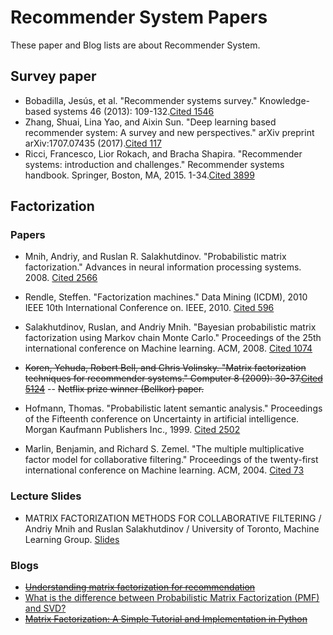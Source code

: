 # Recommender System Papers
These paper and Blog lists are about Recommender System.

## Survey paper
 - Bobadilla, Jesús, et al. "Recommender systems survey." Knowledge-based systems 46 (2013): 109-132.[Cited 1546](https://ac.els-cdn.com/S0950705113001044/1-s2.0-S0950705113001044-main.pdf?_tid=e7acc45d-68f2-4d1c-a8b7-396edcf89f1f&acdnat=1546591087_cf6396f89c82bf1a0854150f4be99f62)
- Zhang, Shuai, Lina Yao, and Aixin Sun. "Deep learning based recommender system: A survey and new perspectives." arXiv preprint arXiv:1707.07435 (2017).[Cited 117](https://arxiv.org/pdf/1707.07435.pdf)
- Ricci, Francesco, Lior Rokach, and Bracha Shapira. "Recommender systems: introduction and challenges." Recommender systems handbook. Springer, Boston, MA, 2015. 1-34.[Cited 3899](http://fumblog.um.ac.ir/gallery/1057/Recommender%20Systems_%20Introduction%20and%20Challenges.pdf)


## Factorization 
### Papers
- Mnih, Andriy, and Ruslan R. Salakhutdinov. "Probabilistic matrix factorization." Advances in neural information processing systems. 2008. [Cited 2566](https://papers.nips.cc/paper/3208-probabilistic-matrix-factorization.pdf)

- Rendle, Steffen. "Factorization machines." Data Mining (ICDM), 2010 IEEE 10th International Conference on. IEEE, 2010.  [Cited 596](https://www.csie.ntu.edu.tw/~b97053/paper/Rendle2010FM.pdf)

- Salakhutdinov, Ruslan, and Andriy Mnih. "Bayesian probabilistic matrix factorization using Markov chain Monte Carlo." Proceedings of the 25th international conference on Machine learning. ACM, 2008.  [Cited 1074](https://dl.acm.org/citation.cfm?id=1390267)

- ~~Koren, Yehuda, Robert Bell, and Chris Volinsky. "Matrix factorization techniques for recommender systems." Computer 8 (2009): 30-37.[Cited 5124](https://ieeexplore.ieee.org/stamp/stamp.jsp?tp=&arnumber=5197422)~~
-- ~~Netflix prize winner (Bellkor) paper.~~

- Hofmann, Thomas. "Probabilistic latent semantic analysis." Proceedings of the Fifteenth conference on Uncertainty in artificial intelligence. Morgan Kaufmann Publishers Inc., 1999. [Cited 2502](http://delivery.acm.org/10.1145/2080000/2073829/p289-hofmann.pdf?ip=147.46.242.197&id=2073829&acc=ACTIVE%20SERVICE&key=0EC22F8658578FE1%2ED83A6478590749B7%2E4D4702B0C3E38B35%2E4D4702B0C3E38B35&__acm__=1546855600_3caba76ab183f6015b6d83d6e335fe1d)

- Marlin, Benjamin, and Richard S. Zemel. "The multiple multiplicative factor model for collaborative filtering." Proceedings of the twenty-first international conference on Machine learning. ACM, 2004. [Cited 73](https://people.cs.umass.edu/~marlin/research/papers/mmf-icml2004.pdf)

### Lecture Slides
- MATRIX FACTORIZATION METHODS FOR COLLABORATIVE FILTERING / Andriy Mnih and Ruslan Salakhutdinov / University of Toronto, Machine Learning Group. [Slides](https://www.cs.toronto.edu/~hinton/csc2515/notes/pmf_tutorial.pdf)

### Blogs
- ~~[Understanding matrix factorization for recommendation](http://nicolas-hug.com/blog/matrix_facto_1)~~
- [What is the difference between Probabilistic Matrix Factorization (PMF) and SVD?](https://www.quora.com/What-is-the-difference-between-Probabilistic-Matrix-Factorization-PMF-and-SVD)
- ~~[Matrix Factorization: A Simple Tutorial and Implementation in Python](http://www.quuxlabs.com/blog/2010/09/matrix-factorization-a-simple-tutorial-and-implementation-in-python/)~~
